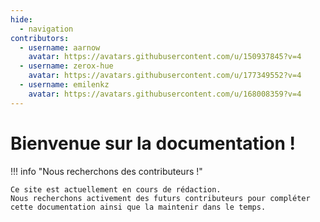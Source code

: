 ```yaml
---
hide:
  - navigation
contributors:
  - username: aarnow
    avatar: https://avatars.githubusercontent.com/u/150937845?v=4
  - username: zerox-hue
    avatar: https://avatars.githubusercontent.com/u/177349552?v=4
  - username: emilenkz
    avatar: https://avatars.githubusercontent.com/u/168008359?v=4
---
```



# Bienvenue sur la documentation !

!!! info "Nous recherchons des contributeurs !"

    Ce site est actuellement en cours de rédaction.  
    Nous recherchons activement des futurs contributeurs pour compléter cette documentation ainsi que la maintenir dans le temps.